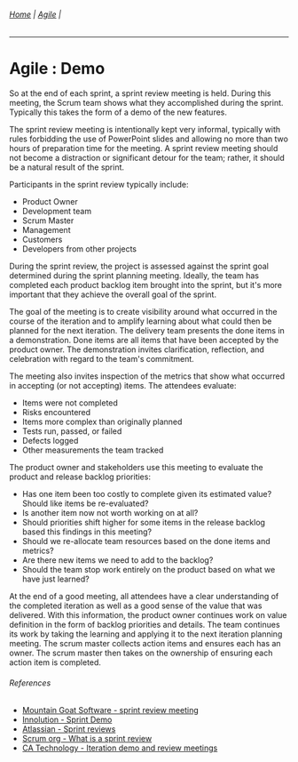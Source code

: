 ###### [Home](https://github.com/RyKaj/Documentation/blob/master/README.md) | [Agile](https://github.com/RyKaj/Documentation/tree/master/Agile/README.md) |
------------


Agile : Demo 
============

So at the end of each sprint, a sprint review meeting is held. During this meeting, the Scrum team shows what they accomplished during the sprint. Typically this takes the form of a demo of the new features.

The sprint review meeting is intentionally kept very informal, typically with rules forbidding the use of PowerPoint slides and allowing no more than two hours of preparation time for the meeting. A sprint review meeting should not become a distraction or significant detour for the team; rather, it should be a natural result of the sprint.

Participants in the sprint review typically include:

-   Product Owner
-   Development team
-   Scrum Master
-   Management
-   Customers
-   Developers from other projects

During the sprint review, the project is assessed against the sprint goal determined during the sprint planning meeting. Ideally, the team has completed each product backlog item brought into the sprint, but it\'s more important that they achieve the overall goal of the sprint.

The goal of the meeting is to create visibility around what occurred in the course of the iteration and to amplify learning about what could then be planned for the next iteration. The delivery team presents the done items in a demonstration. Done items are all items that have been accepted by the product owner. The demonstration invites clarification, reflection, and celebration with regard to the team\'s commitment.

The meeting also invites inspection of the metrics that show what occurred in accepting (or not accepting) items. The attendees evaluate:

-   Items were not completed
-   Risks encountered
-   Items more complex than originally planned
-   Tests run, passed, or failed
-   Defects logged
-   Other measurements the team tracked

The product owner and stakeholders use this meeting to evaluate the product and release backlog priorities:

-   Has one item been too costly to complete given its estimated value? Should like items be re-evaluated?
-   Is another item now not worth working on at all?
-   Should priorities shift higher for some items in the release backlog based this findings in this meeting?
-   Should we re-allocate team resources based on the done items and metrics?
-   Are there new items we need to add to the backlog?
-   Should the team stop work entirely on the product based on what we have just learned?

At the end of a good meeting, all attendees have a clear understanding of the completed iteration as well as a good sense of the value that was delivered. With this information, the product owner continues work on value definition in the form of backlog priorities and details. The team continues its work by taking the learning and applying it to the next iteration planning meeting. The scrum master collects action items and ensures each has an owner. The scrum master then takes on the ownership of ensuring each action item is completed.

###### References

-   [Mountain Goat Software - sprint review meeting](https://www.mountaingoatsoftware.com/agile/scrum/meetings/sprint-review-meeting)
-   [Innolution - Sprint Demo](https://innolution.com/resources/glossary/sprint-demo)
-   [Atlassian - Sprint reviews](https://www.atlassian.com/agile/scrum/sprint-reviews)
-   [Scrum org - What is a sprint review](https://www.scrum.org/resources/what-is-a-sprint-review)
-   [CA Technology - Iteration demo and review meetings](https://docs.ca.com/en-us/ca-agile-central/saas/iteration-demo-and-review-meetings)


